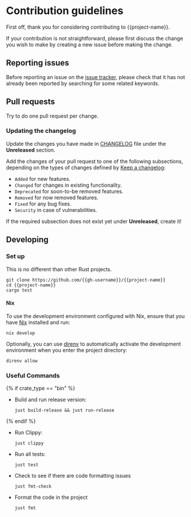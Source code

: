 # Contribution guidelines

First off, thank you for considering contributing to {{project-name}}.

If your contribution is not straightforward, please first discuss the change you
wish to make by creating a new issue before making the change.

## Reporting issues

Before reporting an issue on the
[issue tracker](https://github.com/{{gh-username}}/{{project-name}}/issues),
please check that it has not already been reported by searching for some related
keywords.

## Pull requests

Try to do one pull request per change.

### Updating the changelog

Update the changes you have made in
[CHANGELOG](https://github.com/{{gh-username}}/{{project-name}}/blob/main/CHANGELOG.md)
file under the **Unreleased** section.

Add the changes of your pull request to one of the following subsections,
depending on the types of changes defined by
[Keep a changelog](https://keepachangelog.com/en/1.0.0/):

- `Added` for new features.
- `Changed` for changes in existing functionality.
- `Deprecated` for soon-to-be removed features.
- `Removed` for now removed features.
- `Fixed` for any bug fixes.
- `Security` in case of vulnerabilities.

If the required subsection does not exist yet under **Unreleased**, create it!

## Developing

### Set up

This is no different than other Rust projects.

```shell
git clone https://github.com/{{gh-username}}/{{project-name}}
cd {{project-name}}
cargo test
```

#### Nix

To use the development environment configured with Nix, ensure that you have
[Nix](https://nixos.org/download.html) installed and run:

```shell
nix develop
```

Optionally, you can use [direnv](https://direnv.net/) to automatically activate the development environment when you enter the project directory:

```shell
direnv allow
```

### Useful Commands

{% if crate_type == "bin" %}

- Build and run release version:

  ```shell
  just build-release && just run-release
  ```

{% endif %}

- Run Clippy:

  ```shell
  just clippy
  ```

- Run all tests:

  ```shell
  just test
  ```

- Check to see if there are code formatting issues

  ```shell
  just fmt-check
  ```

- Format the code in the project

  ```shell
  just fmt
  ```
